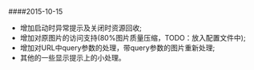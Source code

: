 ####2015-10-15
- 增加启动时异常提示及关闭时资源回收;
- 增加对原图片的访问支持(80%图片质量压缩，TODO：放入配置文件中);
- 增加对URL中query参数的处理，带query参数的图片重新处理;
- 其他的一些显示提示上的小处理。